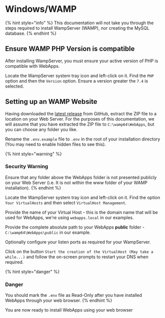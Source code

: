 # Windows/WAMP

{% hint style="info" %}
This documentation will not take you through the steps required to install WampServer (WAMP), nor creating the MySQL database.
{% endhint %}

## Ensure WAMP PHP Version is compatible

After installing WampServer, you must ensure your active version of PHP is compatible with WebApps.

Locate the WampServer system tray icon and left-click on it. Find the `PHP` option and then the `Version` option. Ensure a version greater the `7.4` is selected.

## Setting up an WAMP Website

Having downloaded the [latest release](https://github.com/RTWA/WebApps/releases/latest) from GitHub, extract the ZIP file to a location on your Web Server. For the purposes of this documentation, we will assume that you have extracted the ZIP file to `C:\wamp64\WebApps`, but you can choose any folder you like.

Rename the `.env.example` file to `.env` in the root of your installation directory (You may need to enable hidden files to see this).

{% hint style="warning" %}
### Security Warning

Ensure that any folder above the WebApps folder is not presented publicly on your Web Server (i.e. It is not within the www folder of your WAMP installation).
{% endhint %}

Locate the WampServer system tray icon and left-click on it. Find the option `Your VirtualHosts` and then select `VirtualHost Management`.

Provide the name of your Virtual Host - this is the domain name that will be used for WebApps, we're using `webapps.local` in our examples.

Provide the complete absolute path to your WebApps **public** folder - `C:\wamp64\WebApps\public` in our example.

Optionally configure your listen ports as required for your WampServer.

Click on the button `Start the creation of the VirtualHost (May take a while...)` and follow the on-screen prompts to restart your DNS when required.

{% hint style="danger" %}
### Danger

You should mark the `.env` file as Read-Only after you have installed WebApps through your web browser.
{% endhint %}

You are now ready to install WebApps using your web browser
